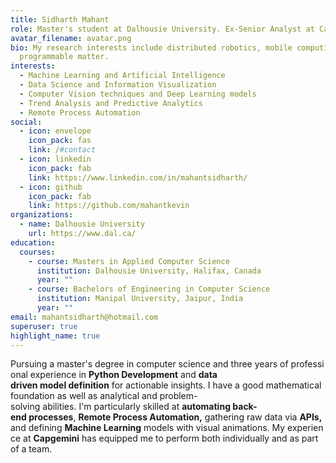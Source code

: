 ```yaml
---
title: Sidharth Mahant
role: Master's student at Dalhousie University. Ex-Senior Analyst at Capgemini
avatar_filename: avatar.png
bio: My research interests include distributed robotics, mobile computing and
  programmable matter.
interests:
  - Machine Learning and Artificial Intelligence
  - Data Science and Information Visualization
  - Computer Vision techniques and Deep Learning models
  - Trend Analysis and Predictive Analytics
  - Remote Process Automation
social:
  - icon: envelope
    icon_pack: fas
    link: /#contact
  - icon: linkedin
    icon_pack: fab
    link: https://www.linkedin.com/in/mahantsidharth/
  - icon: github
    icon_pack: fab
    link: https://github.com/mahantkevin
organizations:
  - name: Dalhousie University
    url: https://www.dal.ca/
education:
  courses:
    - course: Masters in Applied Computer Science
      institution: Dalhousie University, Halifax, Canada
      year: ""
    - course: Bachelors of Engineering in Computer Science
      institution: Manipal University, Jaipur, India
      year: ""
email: mahantsidharth@hotmail.com
superuser: true
highlight_name: true
---
```

<!--StartFragment-->

Pursuing a master's degree in computer science and three years of professional experience in **Python Development** and **data driven model definition** for actionable insights. I have a good mathematical foundation as well as analytical and problem-solving abilities. I'm particularly skilled at **automating back-end processes**, **Remote Process Automation,** gathering raw data via **APIs,** and defining **Machine Learning** models with visual animations. My experience at **Capgemini** has equipped me to perform both individually and as part of a team.

<!--EndFragment-->